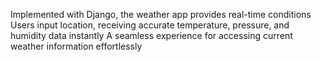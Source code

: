 Implemented with Django, the weather app provides real-time conditions
Users input location, receiving accurate temperature, pressure, and humidity data instantly
A seamless experience for accessing current weather information effortlessly
